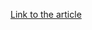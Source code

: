 [Link to the article](https://unit42.paloaltonetworks.com/malicious-payloads-as-bitmap-resources-hide-net-malware/)
